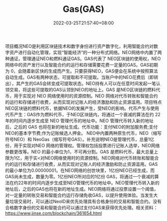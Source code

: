 ﻿---
weight: 
title: "Gas(GAS)"
description: "NEO是利用区块链技术和数字身份进行资产数字化，利用智能合约对数字资产进行自动化管理，实现“智能经济”的一种分布式网络"
date: 2022-03-25T21:57:40+08:00
lastmod: 2022-03-25T16:45:40+08:00
draft: false
authors: ["Metabd"]
featuredImage: "gasgas.webp"
link: ""
tags: ["数字代币","Gas(GAS)"]
categories: ["navigation"]
navigation: ["数字代币"]
lightgallery: true
toc: true
pinned: false
recommend: false
recommend1: false
---
项目概况NEO是利用区块链技术和数字身份进行资产数字化，利用智能合约对数字资产进行自动化管理，实现“智能经济”的一种分布式网络。NEO网络中内置了两种通证，管理通证NEO和燃料通证GAS。GAS代表了 NEO区块链的使用权，NEO网络中的资产发行以及智能合约的运行和存储需要花费一定量的GAS。GAS初期为 0，会随着新区快的生成而产生。只要获得NEO，GAS便会在系统中按照算法自动生成。GAS有两种状态，可提取和不可提取。当账户中的NEO花费后（即转出），其产生的GAS会转变成可提取状态。NEO持有人可以在任意时间发起一笔认领交易，将这些可提取的GAS认领到NEO的地址上。GAS 是NEO区块链的燃料代币，用于实现对 NEO 网络使用时的资源控制。NEO 网络对代币转账和智能合约的运行和存储进行收费，从而实现对记账人的经济激励和防止资源滥用。项目特点NEO区块链的燃料代币，依据NEO的发展产生，受NEO的影响。代币产生与使用代币产生：GAS作为燃料代币，于NEO区块链内，将通过一个衰减的算法在约 22 年的时间内逐步生成至 NEO 管理代币的地址中。NEO 管理代币转入新的地址后，之后的 GAS 也将在新的地址生成。代币功能：支付NEO的附加服务费;支付NEO的基本字节费;作为记账候选人押金。
NEO中内置两种原生代币，NEO（缩写符号NEO）和 NeoGas（缩写符号GAS）。补充说明NEO是管理代币，总量1亿份，用于实现对NEO 网络的管理权。管理权包括投票进行记账人选举，NEO网络参数更改等。NEO 的最小单位为1，不可再分割。GAS 是燃料代币，最大总量上限为1亿，用于实<对NEO网络使用时的资源控制。NEO网络对代币转账和智能合约的运行和存储进行收费，从而实现对记账人的经济激励和防止资源滥用。GAS的最小单位为0.00000001。在NEO网络的创世块里，1亿份NEO已经生成，而GAS尚未生成，数量为零。1亿份NEO所对应的1亿份 GAS，将通过一个衰减的算法在约22年的时间内逐步生成至NEO管理代币的地址中。NEO管理代币转入新的地址后，之后的GAS也将在新的地址生成。NEO网络将通过投票设置一个阈值，对一定量的转账交易和智能合约运行存储免收GAS，以提升使用体验。当发生大量垃圾交易时，可以通过NeoID来优先处理具有合格身份的交易和智能合约。没有合格数字身份的交易和智能合约可以通过支付GAS来获得优先处理。相关资料：
https://www.jinse.com/blockchain/361654.html
